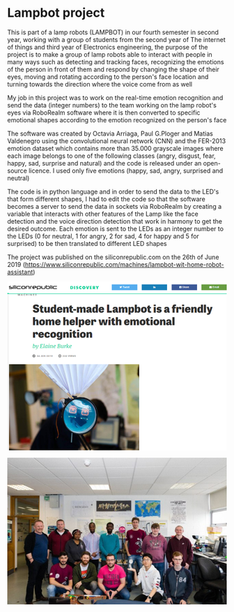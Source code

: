 # Lampbot project

   This is part of a lamp robots (LAMPBOT) in our fourth semester in second year, working with a group of students from the second year of The internet of things and third year of Electronics engineering, the purpose of the project is to make a group of lamp robots able to interact with people in many ways such as detecting and tracking faces, recognizing the emotions of the person in front of them and respond by  changing the shape of their eyes, moving and rotating according to the person's face location and turning towards the direction where the voice come from as well

   My job in this project was to work on the real-time emotion recognition and send the data (integer numbers) to the team working on the lamp robot's eyes via RoboRealm software where it is then converted to specific emotional shapes according to the emotion recognized on the person's face
  
   The software was created by Octavia Arriaga, Paul G.Ploger and Matias Valdenegro using the convolutional neural network (CNN) and the FER-2013 emotion dataset which contains more than 35.000 grayscale images where each image belongs to one of the following classes (angry, disgust, fear, happy, sad, surprise and natural) and the code is released under an open-source licence. I used only five emotions (happy, sad, angry, surprised and neutral) 
  
  The code is in python language and  in order to send the data to the LED's that form different shapes, I had to edit the code so that the software becomes a server to send the data in sockets via RoboRealm by creating a variable that interacts with other features of the Lamp like the face detection and the voice direction detection that work in harmony to get the desired outcome.
  Each emotion is sent to the LEDs as an integer number to the LEDs (0 for neutral, 1 for angry, 2 for sad, 4 for happy and 5 for surprised) to be then translated to different LED shapes 

  The project was published on the siliconrepublic.com on the 26th of June 2019 (https://www.siliconrepublic.com/machines/lampbot-wit-home-robot-assistant)


![Alt text](https://github.com/ashraf-mustafa/Lampbot/blob/master/siliconrep.png?raw=true)

![Alt text](https://github.com/ashraf-mustafa/Lampbot/blob/master/lampbot.jpg?raw=true)



